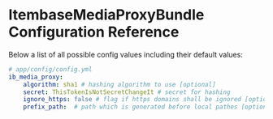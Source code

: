 ItembaseMediaProxyBundle Configuration Reference
==========================================

Below a list of all possible config values including their default values:

``` yaml
# app/config/config.yml
ib_media_proxy:
    algorithm: sha1 # hashing algorithm to use [optional]
    secret: ThisTokenIsNotSecretChangeIt # secret for hashing
    ignore_https: false # flag if https domains shall be ignored [optional]
    prefix_path:  # path which is generated before local pathes [optional]
```